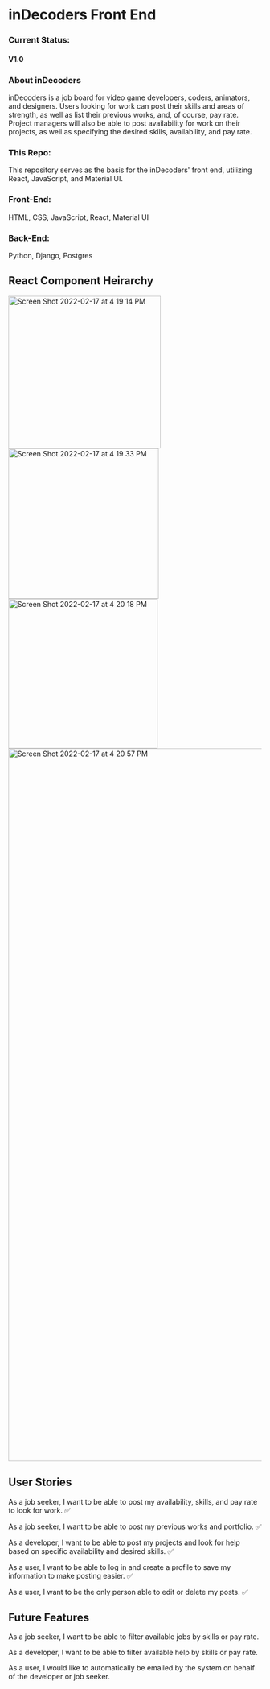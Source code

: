 # inDecoders Front End

### Current Status:
#### V1.0 

### About inDecoders
	
inDecoders is a job board for video game developers, coders, animators, and designers. Users looking for work can post their skills and areas of strength, as well as list their previous works, and, of course, pay rate. Project managers will also be able to post availability for work on their projects, as well as specifying the desired skills, availability, and pay rate.

### This Repo:

This repository serves as the basis for the inDecoders' front end, utilizing React, JavaScript, and Material UI.

### Front-End:
HTML, CSS, JavaScript, React, Material UI

### Back-End:
Python, Django, Postgres
		
## React Component Heirarchy
<img width="303" alt="Screen Shot 2022-02-17 at 4 19 14 PM" src="https://user-images.githubusercontent.com/94239332/154572784-d14ca414-4404-46d6-a602-76fd3b5452a9.png">
<img width="299" alt="Screen Shot 2022-02-17 at 4 19 33 PM" src="https://user-images.githubusercontent.com/94239332/154572803-509285a8-2f50-4ba0-a7fb-dd3bcc57ab37.png">
<img width="297" alt="Screen Shot 2022-02-17 at 4 20 18 PM" src="https://user-images.githubusercontent.com/94239332/154572831-597dfaa7-aac5-4a25-8929-0858c7763a1a.png">
<img width="1417" alt="Screen Shot 2022-02-17 at 4 20 57 PM" src="https://user-images.githubusercontent.com/94239332/154572842-bbdc77bc-6ff7-42e3-a56d-cd61457cf1b4.png">

## User Stories 
As a job seeker, I want to be able to post my availability, skills, and pay rate to look for work. ✅

As a job seeker, I want to be able to post my previous works and portfolio. ✅

As a developer, I want to be able to post my projects and look for help based on specific availability and desired skills.  ✅

As a user, I want to be able to log in and create a profile to save my information to make posting easier. ✅

As a user, I want to be the only person able to edit or delete my posts. ✅

## Future Features
As a job seeker, I want to be able to filter available jobs by skills or pay rate.

As a developer, I want to be able to filter available help by skills or pay rate.

As a user, I would like to automatically be emailed by the system on behalf of the developer or job seeker.
